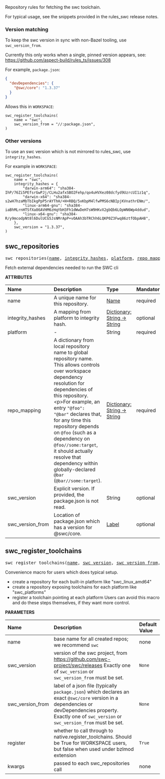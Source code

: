 <!-- Generated with Stardoc: http://skydoc.bazel.build -->

Repository rules for fetching the swc toolchain.

For typical usage, see the snippets provided in the rules_swc release notes.

### Version matching

To keep the swc version in sync with non-Bazel tooling, use `swc_version_from`.

Currently this only works when a single, pinned version appears, see:
https://github.com/aspect-build/rules_ts/issues/308

For example, `package.json`:

```json
{
  "devDependencies": {
    "@swc/core": "1.3.37"
  }
}
```

Allows this in `WORKSPACE`:

```starlark
swc_register_toolchains(
    name = "swc",
    swc_version_from = "//:package.json",
)
```

### Other versions

To use an swc version which is not mirrored to rules_swc, use `integrity_hashes`.

For example in `WORKSPACE`:

```starlark
swc_register_toolchains(
    name = "swc",
    integrity_hashes = {
        "darwin-arm64": "sha384-IhP/76Zi5PEfsrGwPJj/CLHu2afxSBO2Fehp/qo4uHVXez08dcfyd9UzrcUI1z1q",
        "darwin-x64": "sha384-s2wH7hzaMbTbIkgPpP5rAYThH/+H+RBQ/5xKbpM4lfwPMS6cNBIpjKVnathrENm/",
        "linux-arm64-gnu": "sha384-iaBhMLrnHTSfXa86AVHM6zHqYbH3Fh1dWwDeH7sW9HKvX2gbQb6LOpWN6Wp4ddud",
        "linux-x64-gnu": "sha384-R/y9mcodpNt8l6DulUCG5JsNMrApP+vOAAh3bTRChh6LQKP0Z3Fwq86ztfObpAH8",
    },
    swc_version = "1.3.37",
)
```


<a id="swc_repositories"></a>

## swc_repositories

<pre>
swc_repositories(<a href="#swc_repositories-name">name</a>, <a href="#swc_repositories-integrity_hashes">integrity_hashes</a>, <a href="#swc_repositories-platform">platform</a>, <a href="#swc_repositories-repo_mapping">repo_mapping</a>, <a href="#swc_repositories-swc_version">swc_version</a>, <a href="#swc_repositories-swc_version_from">swc_version_from</a>)
</pre>

Fetch external dependencies needed to run the SWC cli

**ATTRIBUTES**


| Name  | Description | Type | Mandatory | Default |
| :------------- | :------------- | :------------- | :------------- | :------------- |
| <a id="swc_repositories-name"></a>name |  A unique name for this repository.   | <a href="https://bazel.build/concepts/labels#target-names">Name</a> | required |  |
| <a id="swc_repositories-integrity_hashes"></a>integrity_hashes |  A mapping from platform to integrity hash.   | <a href="https://bazel.build/rules/lib/dict">Dictionary: String -> String</a> | optional | <code>{}</code> |
| <a id="swc_repositories-platform"></a>platform |  -   | String | required |  |
| <a id="swc_repositories-repo_mapping"></a>repo_mapping |  A dictionary from local repository name to global repository name. This allows controls over workspace dependency resolution for dependencies of this repository.&lt;p&gt;For example, an entry <code>"@foo": "@bar"</code> declares that, for any time this repository depends on <code>@foo</code> (such as a dependency on <code>@foo//some:target</code>, it should actually resolve that dependency within globally-declared <code>@bar</code> (<code>@bar//some:target</code>).   | <a href="https://bazel.build/rules/lib/dict">Dictionary: String -> String</a> | required |  |
| <a id="swc_repositories-swc_version"></a>swc_version |  Explicit version. If provided, the package.json is not read.   | String | optional | <code>""</code> |
| <a id="swc_repositories-swc_version_from"></a>swc_version_from |  Location of package.json which has a version for @swc/core.   | <a href="https://bazel.build/concepts/labels">Label</a> | optional | <code>None</code> |


<a id="swc_register_toolchains"></a>

## swc_register_toolchains

<pre>
swc_register_toolchains(<a href="#swc_register_toolchains-name">name</a>, <a href="#swc_register_toolchains-swc_version">swc_version</a>, <a href="#swc_register_toolchains-swc_version_from">swc_version_from</a>, <a href="#swc_register_toolchains-register">register</a>, <a href="#swc_register_toolchains-kwargs">kwargs</a>)
</pre>

Convenience macro for users which does typical setup.

- create a repository for each built-in platform like "swc_linux_amd64"
- create a repository exposing toolchains for each platform like "swc_platforms"
- register a toolchain pointing at each platform
Users can avoid this macro and do these steps themselves, if they want more control.


**PARAMETERS**


| Name  | Description | Default Value |
| :------------- | :------------- | :------------- |
| <a id="swc_register_toolchains-name"></a>name |  base name for all created repos; we recommend <code>swc</code>   |  none |
| <a id="swc_register_toolchains-swc_version"></a>swc_version |  version of the swc project, from https://github.com/swc-project/swc/releases Exactly one of <code>swc_version</code> or <code>swc_version_from</code> must be set.   |  <code>None</code> |
| <a id="swc_register_toolchains-swc_version_from"></a>swc_version_from |  label of a json file (typically <code>package.json</code>) which declares an exact <code>@swc/core</code> version in a dependencies or devDependencies property. Exactly one of <code>swc_version</code> or <code>swc_version_from</code> must be set.   |  <code>None</code> |
| <a id="swc_register_toolchains-register"></a>register |  whether to call through to native.register_toolchains. Should be True for WORKSPACE users, but false when used under bzlmod extension   |  <code>True</code> |
| <a id="swc_register_toolchains-kwargs"></a>kwargs |  passed to each swc_repositories call   |  none |



